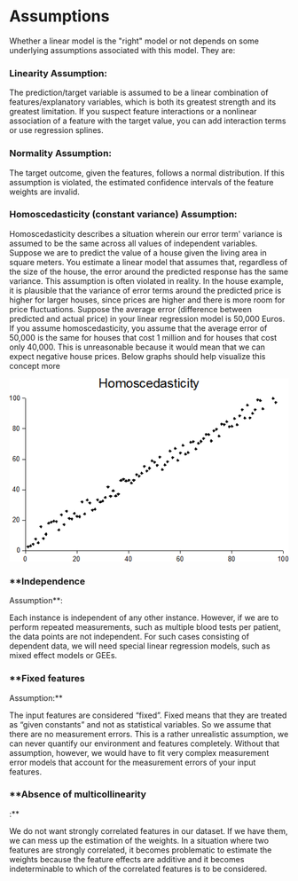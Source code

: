 # Assumptions

Whether a linear model is the "right" model or not depends on some underlying assumptions associated with this model. They are:

### **Linearity Assumption**: 

The prediction/target variable is assumed to be a linear combination of features/explanatory variables, which is both its greatest strength and its greatest limitation. If you suspect feature interactions or a nonlinear association of a feature with the target value, you can add interaction terms or use regression splines.

### **Normality Assumption:** 

The target outcome, given the features, follows a normal distribution. If this assumption is violated, the estimated confidence intervals of the feature weights are invalid.

### **Homoscedasticity \(constant variance\) Assumption**: 

Homoscedasticity describes a situation wherein our error term' variance is assumed to be the same across all values of independent variables. Suppose we are to predict the value of a house given the living area in square meters. You estimate a linear model that assumes that, regardless of the size of the house, the error around the predicted response has the same variance. This assumption is often violated in reality. In the house example, it is plausible that the variance of error terms around the predicted price is higher for larger houses, since prices are higher and there is more room for price fluctuations. Suppose the average error \(difference between predicted and actual price\) in your linear regression model is 50,000 Euros. If you assume homoscedasticity, you assume that the average error of 50,000 is the same for houses that cost 1 million and for houses that cost only 40,000. This is unreasonable because it would mean that we can expect negative house prices. Below graphs should help visualize this concept more

![](../.gitbook/assets/homoscedasticity.png)

### **Independence
 Assumption**: 

Each instance is independent of any other instance. However, if we are to perform repeated measurements, such as multiple blood tests per patient, the data points are not independent. For such cases consisting of dependent data, we will need special linear regression models, such as mixed effect models or GEEs. 

### **Fixed features
 Assumption:** 

The input features are considered “fixed”. Fixed means that they are treated as “given constants” and not as statistical variables. So we assume that there are no measurement errors. This is a rather unrealistic assumption, we can never quantify our environment and features completely. Without that assumption, however, we would have to fit very complex measurement error models that account for the measurement errors of your input features.

### **Absence of multicollinearity
:**

We do not want strongly correlated features in our dataset. If we have them, we can mess up the estimation of the weights. In a situation where two features are strongly correlated, it becomes problematic to estimate the weights because the feature effects are additive and it becomes indeterminable to which of the correlated features is to be considered.

 



  



